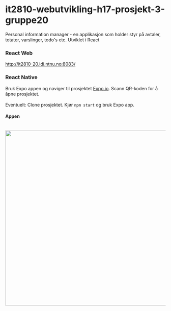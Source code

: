 # it2810-webutvikling-h17-prosjekt-3-gruppe20

Personal information manager -  en applikasjon som holder styr på avtaler, totater, varslinger, todo's etc. 
Utviklet i React

### React Web

http://it2810-20.idi.ntnu.no:8083/

### React Native

Bruk Expo appen og naviger til prosjektet [Expo.io](https://goo.gl/exATXX). Scann QR-koden for å åpne prosjektet.
<br>
<br>
Eventuelt: Clone prosjektet. Kjør `npm start` og bruk Expo app. 
<br>

#### Appen

<br>
<img src="https://github.com/IT2810/it2810-webutvikling-h17-prosjekt-3-gruppe20/blob/master/personal_information_manager/native/img/app.png?raw=true" width="600" height="550" >

